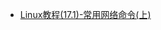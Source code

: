  - [Linux教程(17.1)-常用网络命令(上)](http://tech.china.com/zh_cn/netschool/os/linux/3814/20000811/215753.htm)